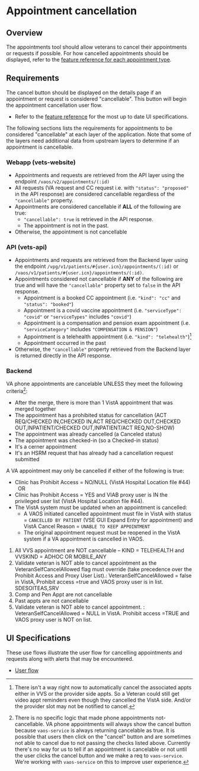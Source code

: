 # Appointment cancellation

## Overview

The appointments tool should allow veterans to cancel their appointments or requests if possible. For how cancelled appointments should be displayed, refer to the [feature reference for each appointment type](../appointment-types/).

## Requirements

The cancel button should be displayed on the details page if an appointment or request is considered "cancellable". This button will begin the appointment cancellation user flow.
  - Refer to the [feature reference](https://www.figma.com/design/eonNJsp57eqfPqx7ydsJY9/Feature-Reference-%7C-Appointments-FE?node-id=1087-86861) for the most up to date UI specifications.

The following sections lists the requirements for appointments to be considered "cancellable" at each layer of the application. Note that some of the layers need additional data from upstream layers to determine if an appointment is cancellable.

### Webapp (vets-website)

- Appointments and requests are retrieved from the API layer using the endpoint `/vaos/v2/appointments/(:id)`
- All requests (VA request and CC request i.e. with `"status": "proposed"` in the API response) are considered cancellable regardless of the `"cancellable"` property.
- Appointments are considered cancellable if **ALL** of the following are true:
  - `"cancellable": true` is retrieved in the API response.
  - The appointment is not in the past.
- Otherwise, the appointment is not cancellable

### API (vets-api)

- Appointments and requests are retrieved from the Backend layer using the endpoint `/vpg/v1/patients/#{user.icn}/appointments/(:id)` or `/vaos/v1/patients/#{user.icn}/appointments/(:id)`.
- Appointments considered not cancellable if **ANY** of the following are true and will have the `"cancellable"` property set to `false` in the API response.
  - Appointment is a booked CC appointment (i.e. `"kind": "cc"` and `"status": "booked"`)
  - Appointment is a covid vaccine appointment (i.e. `"serviceType": "covid"` or `"serviceTypes"` includes `"covid"`)
  - Appointment is a compensation and pension exam appointment (i.e. `"serviceCategory"` includes `"COMPENSATION & PENSION"`)
  - Appointment is a telehealth appointment (i.e. `"kind": "telehealth"`)[^1]
  - Appointment occurred in the past
- Otherwise, the `"cancellable"` property retrieved from the Backend layer is returned directly in the API response.


### Backend

VA phone appointments are cancelable UNLESS they meet the following criteria[^2]:
  - After the merge, there is more than 1 VistA appointment that was merged together
  - The appointment has a prohibited status for cancellation (ACT REQ/CHECKED IN,CHECKED IN,ACT REQ/CHECKED OUT,CHECKED OUT,INPATIENT/CHECKED OUT,INPATIENT/ACT REQ,NO-SHOW)
  - The appointment was already cancelled (a Canceled status)
  - The appointment was checked-in (so a Checked-in status)
  - It's a cerner appointment
  - It's an HSRM request that has already had a cancellation request submitted

A VA appointment may only be cancelled if either of the following is true:
  - Clinic has Prohibit Access = NO/NULL (VistA Hospital Location file #44)   OR
  - Clinic has Prohibit Access = YES and VIAB proxy user is IN the privileged user list (VistA Hospital Location file #44).
- The VistA system must be updated when an appointment is cancelled: 
  -  A VAOS initiated cancelled appointment must file in VistA with status = `CANCELLED BY PATIENT` (VSE GUI Expand Entry for appointment) and VistA Cancel Reason = `UNABLE TO KEEP APPOINTMENT`
  - The original appointment request must be reopened in the VistA system if a VA appointment is cancelled in VAOS. 

1. All VVS appointment are NOT cancellable – KIND = TELEHEALTH and VVSKIND = ADHOC OR MOBILE_ANY
2. Validate veteran is NOT able to cancel appointment as the VeteranSelfCancelAllowed flag must override (take precedence over the Prohibit Access and Proxy User List).:  VeteranSelfCancelAllowed = false in VistA, Prohibit access =true and VAOS proxy user is in list. SDESOITEAS,SRV
3. Comp and Pen Appt are not cancellable
4. Past appts are not cancellable
5. Validate veteran is NOT able to cancel appointment. :  VeteranSelfCancelAllowed = NULL in VistA.  Prohibit access =TRUE and VAOS proxy user is NOT on list.

[^1]: There isn't a way right now to automatically cancel the associated appts either in VVS or the provider side appts. So a Veteran could still get video appt reminders even though they cancelled the VistA side. And/or the provider slot may not be notified to cancel.

[^2]: There is no specific logic that made phone appointments not-cancellable. VA phone appointments will always show the cancel button because `vaos-service` is always returning cancelable as true. It is possible that users then click on the "cancel" button and are sometimes not able to cancel due to not passing the checks listed above. Currently there's no way for us to tell if an appointment is cancelable or not until the user clicks the cancel button and we make a req to `vaos-service`. We're working with `vaos-service` on this to improve user experience.

## UI Specifications

These use flows illustrate the user flow for cancelling appointments and requests along with alerts that may be encountered.

- [User flow](https://www.figma.com/design/eonNJsp57eqfPqx7ydsJY9/Feature-Reference-%7C-Appointments-FE?node-id=1157-73820&t=MkZlzwY4fXRA3hsB-0)
